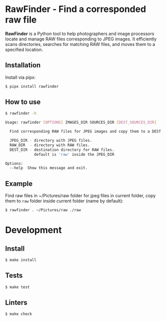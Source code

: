 # RawFinder - Find a corresponded raw file

**RawFinder** is a Python tool to help photographers and image processors locate and manage RAW files corresponding to JPEG images. It efficiently scans directories, searches for matching RAW files, and moves them to a specified location.

## Installation

Install via pipx:

```bash
$ pipx install rawfinder
```

## How to use

```bash
$ rawfinder -h

Usage: rawfinder [OPTIONS] IMAGES_DIR SOURCES_DIR [DEST_SOURCES_DIR]

  Find corresponding RAW files for JPEG images and copy them to a DEST folder.

  JPEG_DIR - directory with JPEG files.
  RAW_DIR  - directory with RAW files.
  DEST_DIR - destination directory for RAW files.
             default is 'raw' inside the JPEG_DIR

Options:
  --help  Show this message and exit.
```

## Example

Find raw files in ~/Pictures/raw folder for jpeg files in current
folder, copy them to `raw` folder inside current folder (name by
default):

```bash
$ rawfinder . ~/Pictures/raw ./raw
```

# Development

## Install

```bash
$ make install
```

## Tests

```bash
$ make test
```

## Linters

```bash
$ make check
```
